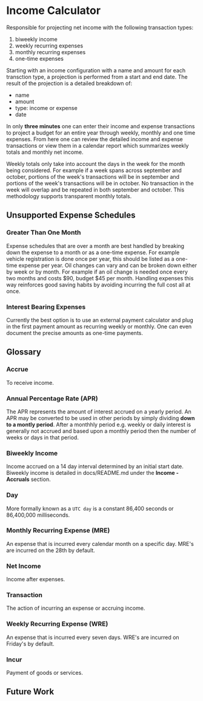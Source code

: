 # Income Calculator

Responsible for projecting net income with the following transaction types:

 1. biweekly income
 2. weekly recurring expenses
 3. monthly recurring expenses
 4. one-time expenses
 
 
Starting with an income configuration with a name and amount for each transction type, a projection is performed from a start and end date. The result of the projection is a detailed breakdown of:

 - name
 - amount
 - type: income or expense
 - date
 
In only **three minutes** one can enter their income and expense transactions to project a budget for an entire year through weekly, monthly and one time expenses. From here one can review the detailed income and expense transactions or view them in a calendar report which summarizes weekly totals and monthly net income.

Weekly totals only take into account the days in the week for the month being considered. For example if a week spans across september and october, portions of the week's transactions will be in september and portions of the week's transactions will be in october. No transaction in the week will overlap and be repeated in both september and october. This methodology supports transparent monthly totals.

## Unsupported Expense Schedules

### Greater Than One Month
Expense schedules that are over a month are best handled by breaking down the expense to a month or as a one-time expense. For example vehicle registration is done once per year, this should be listed as a one-time expense per year. Oil changes can vary and can be broken down either by week or by month. For example if an oil change is needed once every two months and costs $90, budget $45 per month. Handling expenses this way reinforces good saving habits by avoiding incurring the full cost all at once.

### Interest Bearing Expenses
Currently the best option is to use an external payment calculator and plug in the first payment amount as recurring weekly or monthly. One can even document the precise amounts as one-time payments.

## Glossary

### Accrue
To receive income.

### Annual Percentage Rate (APR)
The APR represents the amount of interest accrued on a yearly period. An APR may be converted to be used in other periods by simply dividing **down to a montly period**. After a monthhly period e.g. weekly or daily interest is generally not accrued and based upon a monthly period then the number of weeks or days in that period.

### Biweekly Income
Income accrued on a 14 day interval determined by an initial start date. Biweekly income is detailed in docs/README.md under the **Income - Accruals** section.

### Day
More formally known as a `UTC day` is a constant 86,400 seconds or 86,400,000 milliseconds.

### Monthly Recurring Expense (MRE)
An expense that is incurred every calendar month on a specific day. MRE's are incurred on the 28th by default.

### Net Income
Income after expenses.

### Transaction
The action of incurring an expense or accruing income.

### Weekly Recurring Expense (WRE)
An expense that is incurred every seven days. WRE's are incurred on Friday's by default.

### Incur
Payment of goods or services.

## Future Work


